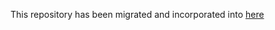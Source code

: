 This repository has been migrated and incorporated into [here](https://github.com/CCPBioSim/enhanced-sampling-workshop/tree/main)
